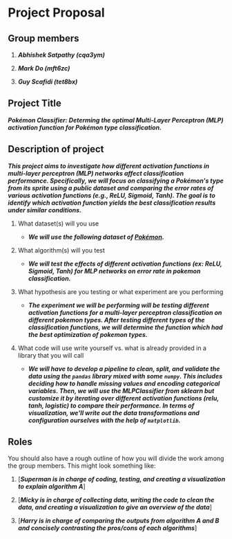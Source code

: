 # Project Proposal

## Group members

1.  ***Abhishek Satpathy (cqa3ym)***

2.  ***Mark Do (mft6zc)***

3.  ***Guy Scafidi (tet8bx)***

## Project Title

***Pokémon Classifier: Determing the optimal Multi-Layer Perceptron (MLP) activation function for Pokémon type classification.***

## Description of project

***This project aims to investigate how different activation functions in multi-layer perceptron (MLP) networks affect classification performance. Specifically, we will focus on classifying a Pokémon's type from its sprite using a public dataset and comparing the error rates of various activation functions (e.g., ReLU, Sigmoid, Tanh). The goal is to identify which activation function yields the best classification results under similar conditions.***

1.  What dataset(s) will you use
    - ***We will use the following dataset of [Pokémon](https://www.kaggle.com/datasets/vishalsubbiah/pokemon-images-and-types/data?select=pokemon.csv).***

2.  What algorithm(s) will you test
    - ***We will test the effects of different activation functions (ex: ReLU, Sigmoid, Tanh) for MLP networks on error rate in pokemon classification.***
      
3.  What hypothesis are you testing or what experiment are you
    performing
    - ***The experiment we will be performing will be testing different activation functions for a multi-layer perceptron classification on different pokemon types. After testing different         types of the classification functions, we will determine the function which had the best optimization of pokemon types.***

4.  What code will use write yourself vs. what is already provided in a
    library that you will call
    - ***We will have to develop a pipeline to clean, split, and validate the data using the `pandas` library mixed with some `numpy`. This includes deciding how to handle missing values and encoding categorical variables. 
    Then, we will use the MLPClassifier from sklearn but customize it by iterating over different activation functions (relu, tanh, logistic) to compare their performance. In terms of visualization, we'll write out the data transformations and configuration ourselves with the help of `matplotlib`.***

## Roles
You should also have a rough outline of how you will divide the work
among the group members. This might look something like:

1.  [___Superman is in charge of coding, testing, and creating a
    visualization to explain algorithm A___]

2.  [___Micky is in charge of collecting data, writing the code to clean
    the data, and creating a visualization to give an overview of the
    data___]

3.  [___Harry is in charge of comparing the outputs from
    algorithm A and B and concisely contrasting the pros/cons of each
    algorithms___]

